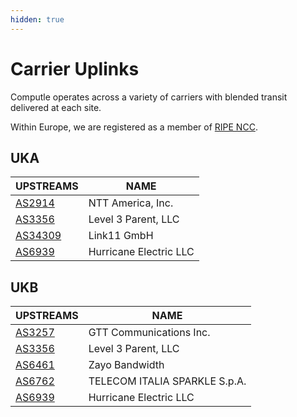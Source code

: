 ```yaml
---
hidden: true
---
```


# Carrier Uplinks

Computle operates across a variety of carriers with blended transit delivered at each site.&#x20;

Within Europe, we are registered as a member of [RIPE NCC](https://www.ripe.net/membership/member-support/list-of-members/uk/computle/).&#x20;

## UKA

| UPSTREAMS                            | NAME                   |
| ------------------------------------ | ---------------------- |
| [AS2914](https://ipinfo.io/AS2914)   | NTT America, Inc.      |
| [AS3356](https://ipinfo.io/AS3356)   | Level 3 Parent, LLC    |
| [AS34309](https://ipinfo.io/AS34309) | Link11 GmbH            |
| [AS6939](https://ipinfo.io/AS6939)   | Hurricane Electric LLC |

## UKB

| UPSTREAMS                          | NAME                          |
| ---------------------------------- | ----------------------------- |
| [AS3257](https://ipinfo.io/AS3257) | GTT Communications Inc.       |
| [AS3356](https://ipinfo.io/AS3356) | Level 3 Parent, LLC           |
| [AS6461](https://ipinfo.io/AS6461) | Zayo Bandwidth                |
| [AS6762](https://ipinfo.io/AS6762) | TELECOM ITALIA SPARKLE S.p.A. |
| [AS6939](https://ipinfo.io/AS6939) | Hurricane Electric LLC        |
